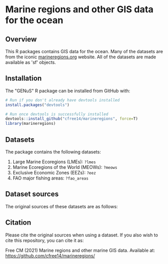 # Marine regions and other GIS data for the ocean

## Overview

This R packages contains GIS data for the ocean. Many of the datasets are from the iconic [marineregions.org](https://www.marineregions.org/) website. All of the datasets are made available as 'sf' objects.

## Installation

The "GENuS" R package can be installed from GitHub with:

``` r
# Run if you don't already have devtools installed
install.packages("devtools")

# Run once devtools is successfully installed
devtools::install_github("cfree14/marineregions", force=T)
library(marineregions)
```

## Datasets

The package contains the following datasets:

1. Large Marine Ecoregions (LMEs): `?lmes`
2. Marine Ecoregions of the World (MEOWs): `?meows`
3. Exclusive Economic Zones (EEZs): `?eez`
4. FAO major fishing areas: `?fao_areas`

## Dataset sources

The original sources of these datasets are as follows:



## Citation

Please cite the original sources when using a dataset. If you also wish to cite this repository, you can cite it as:

Free CM (2021) Marine regions and other marine GIS data. Available at: https://github.com/cfree14/marineregions/
